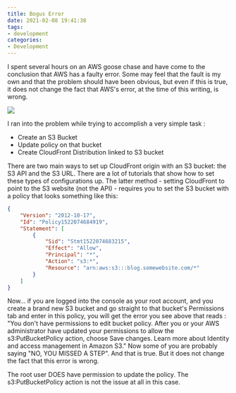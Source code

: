 ```yaml
---
title: Bogus Error
date: 2021-02-08 19:41:38
tags:
- development
categories:
- Development
---
```

I spent several hours on an AWS goose chase and have come to the conclusion that AWS has a faulty error. Some may feel that the fault is my own and that the problem should have been obvious, but even if this is true, it does not change the fact that AWS's error, at the time of this writing, is wrong.

<img src="/images/bogus_error.png"> 

I ran into the problem while trying to accomplish a very simple task :

- Create an S3 Bucket
- Update policy on that bucket
- Create CloudFront Distribution linked to S3 bucket

There are two main ways to set up CloudFront origin with an S3 bucket: the S3 API and the S3 URL. There are a lot of tutorials that show how to set these types of configurations up. The latter method - setting CloudFront to point to the S3 website (not the API) - requires you to set the S3 bucket with a policy that looks something like this:

```json
{
    "Version": "2012-10-17",
    "Id": "Policy1522074684919",
    "Statement": [
        {
            "Sid": "Stmt1522074683215",
            "Effect": "Allow",
            "Principal": "*",
            "Action": "s3:*",
            "Resource": "arn:aws:s3:::blog.somewebsite.com/*"
        }
    ]
}
```

Now... if you are logged into the console as your root account, and you create a brand new S3 bucket and go straight to that bucket's Permissions tab and enter in this policy, you will get the error you see above that reads : "You don't have permissions to edit bucket policy. After you or your AWS administrator have updated your permissions to allow the s3:PutBucketPolicy action, choose Save changes. Learn more about Identity and access management in Amazon S3." Now some of you are probably saying "NO, YOU MISSED A STEP". And that is true. But it does not change the fact that this error is wrong. 

The root user DOES have permission to update the policy. The s3:PutBucketPolicy action is not the issue at all in this case.